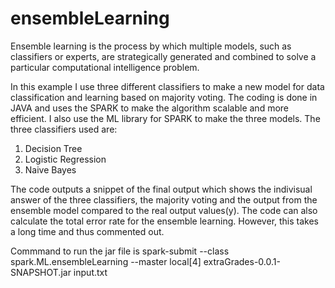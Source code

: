 # ensembleLearning

Ensemble learning is the process by which multiple models, such as classifiers or experts, are strategically generated and combined to solve a particular computational intelligence problem.

In this example I use three different classifiers to make a new model for data classification and learning based on majority voting. The coding is done in JAVA and uses the SPARK to make the algorithm scalable and more efficient. I also use the ML library for SPARK to make the three models.
The three classifiers used are:
1. Decision Tree
2. Logistic Regression
3. Naive Bayes

The code outputs a snippet of the final output which shows the indivisual answer of the three classifiers, the majority voting and the output from the ensemble model compared to the real output values(y).
The code can also calculate the total error rate for the ensemble learning. However, this takes a long time and thus commented out.

Commmand to run the jar file is 
spark-submit --class spark.ML.ensembleLearning --master local[4] extraGrades-0.0.1-SNAPSHOT.jar input.txt 

